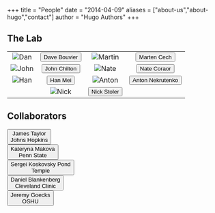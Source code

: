 +++
title = "People"
date = "2014-04-09"
aliases = ["about-us","about-hugo","contact"]
author = "Hugo Authors"
+++
<div><i data-feather="circle"></i></div>

## The Lab

|   |   |   |   |
|:---:|:---:|:---:|:---:|
| <img src="images/daveb.jpg" alt="Dan"> | <button onclick="window.location.href = 'https://github.com/davebx';" class="btn-secondary">Dave Bouvier</button>    | <img src="/images/marten.jpg" alt="Martin"> | <button onclick="window.location.href = 'https://github.com/martenson';" class="btn-secondary">Marten Cech</button> |
| <img src="/images/john.jpg" alt="John"> | <button onclick="window.location.href = 'https://github.com/jmchilton';" class="btn-secondary">John Chilton</button> | <img src="/images/nate.jpg" alt="Nate"> | <button onclick="window.location.href = 'https://github.com/natefoo';" class="btn-secondary">Nate Coraor</button> |
| <img src="/images/han.jpg" alt="Han"> | <button onclick="window.location.href = 'http://bmb.psu.edu/directory/hzm5191';" class="btn-secondary">Han Mei</button> | <img src="/images/anton.jpg" alt="Anton"> | <button onclick="window.location.href = 'http://orcid.org/0000-0002-5987-8032';" class="btn-secondary">Anton Nekrutenko</button> |
| | <img src="/images/nick.jpg" alt="Nick"> | <button onclick="window.location.href = 'https://github.com/NickSto';" class="btn-secondary">Nick Stoler</button> | |


## Collaborators

<div class="row flex-center">
  <div class="col-4 col"><button onclick="window.location.href = 'https://bio.jhu.edu/directory/james-taylor/';" class="btn-warning">James Taylor<br>Johns Hopkins</button> </div>
  <div class="col-4 col"><button onclick="window.location.href = 'https://bio.psu.edu/directory/kdm16/';" class="btn-warning">Kateryna Makova<br>Penn State</button></div>
  <div class="col-4 col"><button onclick="window.location.href = 'https://bio.cst.temple.edu/people/';" class="btn-warning">Sergei Koskovsky Pond <br>Temple</button> </div>
</div>
<div class="row flex-center">
  <div class="col-4 col"><button onclick="window.location.href = 'https://www.lerner.ccf.org/gmi/blankenberg/';" class="btn-warning">Daniel Blankenberg<br>Cleveland Clinic</button></div>
  <div class="col-4 col"><button onclick="window.location.href = 'https://goeckslab.org/';" class="btn-warning">Jeremy Goecks<br>OSHU</button> </div>
</div>